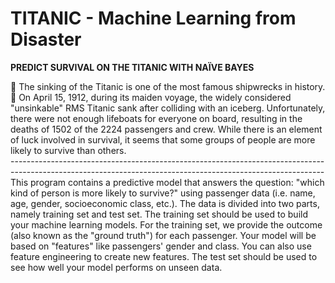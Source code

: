 # TITANIC - Machine Learning from Disaster
<b><text align="center">PREDICT SURVIVAL ON THE TITANIC WITH NAÏVE BAYES</b>

<p>🚢 The sinking of the Titanic is one of the most famous shipwrecks in history. 📆 On April 15, 1912, during its maiden voyage, the widely considered "unsinkable" RMS Titanic sank after colliding with an iceberg. Unfortunately, there were not enough lifeboats for everyone on board, resulting in the deaths of 1502 of the 2224 passengers and crew. While there is an element of luck involved in survival, it seems that some groups of people are more likely to survive than others. <br/>
------------------------------------------------------------------------------------------------------------------------------------------------------------ <br/>
This program contains a predictive model that answers the question: "which kind of person is more likely to survive?" using passenger data (i.e. name, age, gender, socioeconomic class, etc.). The data is divided into two parts, namely training set and test set. 
The training set should be used to build your machine learning models. For the training set, we provide the outcome (also known as the "ground truth") for each passenger. Your model will be based on "features" like passengers' gender and class. You can also use feature engineering to create new features. The test set should be used to see how well your model performs on unseen data. 
